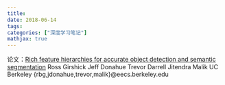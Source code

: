 ```yaml
---
title: 
date: 2018-06-14
tags:
categories: ["深度学习笔记"]
mathjax: true
---
```


论文：[Rich feature hierarchies for accurate object detection and semantic segmentation](https://arxiv.org/pdf/1311.2524.pdf)
Ross Girshick Jeff Donahue Trevor Darrell Jitendra Malik UC Berkeley {rbg,jdonahue,trevor,malik}@eecs.berkeley.edu

<!-- more -->


